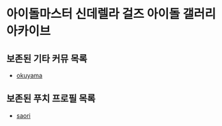 # 아이돌마스터 신데렐라 걸즈 아이돌 갤러리 아카이브

## 보존된 기타 커뮤 목록
* [okuyama](etc/commu/okuyama)

## 보존된 푸치 프로필 목록
* [saori](etc/puchi/saori)
